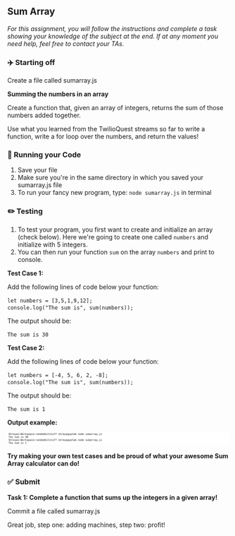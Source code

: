 ## Sum Array

*For this assignment, you will follow the instructions and complete a task showing your knowledge of the subject at the end. If at any moment you need help, feel free to contact your TAs.*

### :airplane: Starting off

Create a file called sumarray.js

**Summing the numbers in an array**

Create a function that, given an array of integers, returns the sum of those numbers added together.

Use what you learned from the TwilioQuest streams so far to write a function, write a for loop over the numbers, and return the values!

### :red_car: Running your Code

1. Save your file
2. Make sure you're in the same directory in which you saved your sumarray.js file
3. To run your fancy new program, type: ```node sumarray.js``` in terminal

### :pencil2: Testing

1. To test your program, you first want to create and initialize an array (check below). Here we're going to create one called ```numbers``` and initialize with 5 integers.
2. You can then run your function ```sum``` on the array ```numbers``` and print to console.

**Test Case 1:**

Add the following lines of code below your function:
```
let numbers = [3,5,1,9,12];
console.log("The sum is", sum(numbers));
```
The output should be:
```
The sum is 30
```

**Test Case 2:**

Add the following lines of code below your function:
```
let numbers = [-4, 5, 6, 2, -8];
console.log("The sum is", sum(numbers));
```
The output should be:
```
The sum is 1
```

**Output example:**

![](sumarraytest.png)

**Try making your own test cases and be proud of what your awesome Sum Array calculator can do!**

### ✅ Submit

**Task 1: Complete a function that sums up the integers in a given array!**

Commit a file called sumarray.js

Great job, step one: adding machines, step two: profit!
